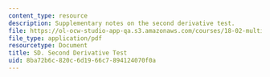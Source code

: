 ```yaml
---
content_type: resource
description: Supplementary notes on the second derivative test.
file: https://ol-ocw-studio-app-qa.s3.amazonaws.com/courses/18-02-multivariable-calculus-fall-2007/8ba72b6c820c6d1966c7894124070f0a_2nd_derivative.pdf
file_type: application/pdf
resourcetype: Document
title: SD. Second Derivative Test
uid: 8ba72b6c-820c-6d19-66c7-894124070f0a
---
```

